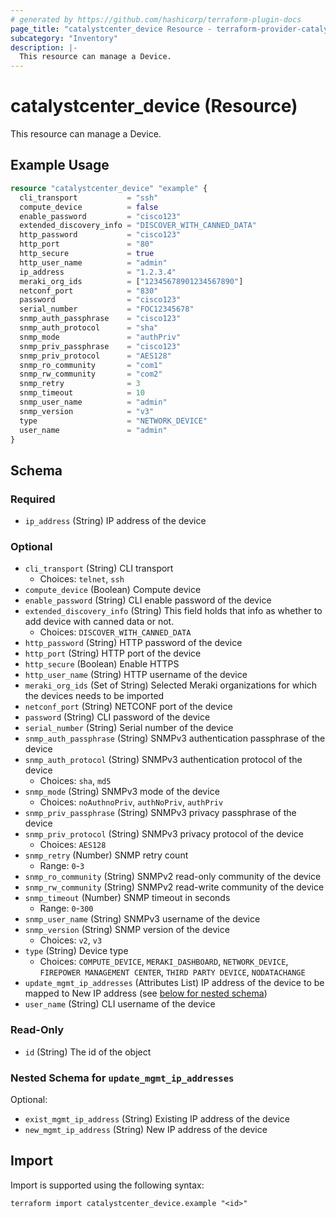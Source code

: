 ```yaml
---
# generated by https://github.com/hashicorp/terraform-plugin-docs
page_title: "catalystcenter_device Resource - terraform-provider-catalystcenter"
subcategory: "Inventory"
description: |-
  This resource can manage a Device.
---
```


# catalystcenter_device (Resource)

This resource can manage a Device.

## Example Usage

```terraform
resource "catalystcenter_device" "example" {
  cli_transport           = "ssh"
  compute_device          = false
  enable_password         = "cisco123"
  extended_discovery_info = "DISCOVER_WITH_CANNED_DATA"
  http_password           = "cisco123"
  http_port               = "80"
  http_secure             = true
  http_user_name          = "admin"
  ip_address              = "1.2.3.4"
  meraki_org_ids          = ["12345678901234567890"]
  netconf_port            = "830"
  password                = "cisco123"
  serial_number           = "FOC12345678"
  snmp_auth_passphrase    = "cisco123"
  snmp_auth_protocol      = "sha"
  snmp_mode               = "authPriv"
  snmp_priv_passphrase    = "cisco123"
  snmp_priv_protocol      = "AES128"
  snmp_ro_community       = "com1"
  snmp_rw_community       = "com2"
  snmp_retry              = 3
  snmp_timeout            = 10
  snmp_user_name          = "admin"
  snmp_version            = "v3"
  type                    = "NETWORK_DEVICE"
  user_name               = "admin"
}
```

<!-- schema generated by tfplugindocs -->
## Schema

### Required

- `ip_address` (String) IP address of the device

### Optional

- `cli_transport` (String) CLI transport
  - Choices: `telnet`, `ssh`
- `compute_device` (Boolean) Compute device
- `enable_password` (String) CLI enable password of the device
- `extended_discovery_info` (String) This field holds that info as whether to add device with canned data or not.
  - Choices: `DISCOVER_WITH_CANNED_DATA`
- `http_password` (String) HTTP password of the device
- `http_port` (String) HTTP port of the device
- `http_secure` (Boolean) Enable HTTPS
- `http_user_name` (String) HTTP username of the device
- `meraki_org_ids` (Set of String) Selected Meraki organizations for which the devices needs to be imported
- `netconf_port` (String) NETCONF port of the device
- `password` (String) CLI password of the device
- `serial_number` (String) Serial number of the device
- `snmp_auth_passphrase` (String) SNMPv3 authentication passphrase of the device
- `snmp_auth_protocol` (String) SNMPv3 authentication protocol of the device
  - Choices: `sha`, `md5`
- `snmp_mode` (String) SNMPv3 mode of the device
  - Choices: `noAuthnoPriv`, `authNoPriv`, `authPriv`
- `snmp_priv_passphrase` (String) SNMPv3 privacy passphrase of the device
- `snmp_priv_protocol` (String) SNMPv3 privacy protocol of the device
  - Choices: `AES128`
- `snmp_retry` (Number) SNMP retry count
  - Range: `0`-`3`
- `snmp_ro_community` (String) SNMPv2 read-only community of the device
- `snmp_rw_community` (String) SNMPv2 read-write community of the device
- `snmp_timeout` (Number) SNMP timeout in seconds
  - Range: `0`-`300`
- `snmp_user_name` (String) SNMPv3 username of the device
- `snmp_version` (String) SNMP version of the device
  - Choices: `v2`, `v3`
- `type` (String) Device type
  - Choices: `COMPUTE_DEVICE`, `MERAKI_DASHBOARD`, `NETWORK_DEVICE`, `FIREPOWER MANAGEMENT CENTER`, `THIRD PARTY DEVICE`, `NODATACHANGE`
- `update_mgmt_ip_addresses` (Attributes List) IP address of the device to be mapped to New IP address (see [below for nested schema](#nestedatt--update_mgmt_ip_addresses))
- `user_name` (String) CLI username of the device

### Read-Only

- `id` (String) The id of the object

<a id="nestedatt--update_mgmt_ip_addresses"></a>
### Nested Schema for `update_mgmt_ip_addresses`

Optional:

- `exist_mgmt_ip_address` (String) Existing IP address of the device
- `new_mgmt_ip_address` (String) New IP address of the device

## Import

Import is supported using the following syntax:

```shell
terraform import catalystcenter_device.example "<id>"
```
